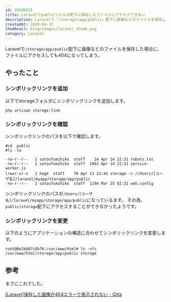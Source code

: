 ```yaml
---
id: 20200415
title: Laravelでpublicフォルダ配下に保存したファイルにアクセスできない
description: Laravelで「/storage/app/public」配下に画像などのファイルを保存した場合に、ファイルにアクセスしても404になってしまう。
createdAt: 2020-04-15
thumbnail: blog/images/laravel_thumb.png
category: Laravel
---
```


Laravelで`/storage/app/public`配下に画像などのファイルを保存した場合に、ファイルにアクセスしても404になってしまう。

## やったこと
### シンボリックリンクを追加

以下でstorageフォルダにシンボリックリンクを追加します。
```
php artisan storage:link
```

### シンボリックリンクを確認
シンボリックリンクのパスを以下で確認します。

```
#cd  public
#ls -la

-rw-r--r--   1 satoufumihiko  staff    24 Apr 14 22:31 robots.txt
-rw-r--r--   1 satoufumihiko  staff  1061 Apr 14 22:31 service-worker.js
lrwxr-xr-x   1 hoge  staff    70 Apr 13 22:44 storage -> //Users/[ユーザ名]/laravel/myapp/storage/app/public
-rw-r--r--   1 satoufumihiko  staff  1194 Mar 25 02:31 web.config

```

シンボリックリンクのパスが`/Users/[ユーザ名]/laravel/myapp/storage/app/public`になっているます。
その為、`public/storage`配下にアクセスすることができなかったようです。

### シンボリックリンクを変更

以下のようにアプリケーションの構造に合わせてシンボリックリンクを変更します。

```
root@0e1bb67c8b76:/var/www/html# ln -nfs /var/www/html/storage/app/public storage
```

## 参考

まさにこれでした。

[[Laravel]保存した画像が404エラーで表示されない - Qiita](https://qiita.com/Baisel/items/49b16ce3231c749f6c6f)





